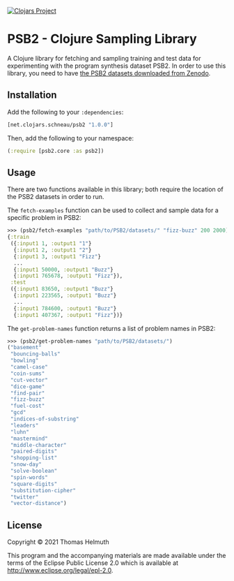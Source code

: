 [![Clojars Project](https://img.shields.io/clojars/v/net.clojars.schneau/psb2.svg)](https://clojars.org/net.clojars.schneau/psb2)

# PSB2 - Clojure Sampling Library

A Clojure library for fetching and sampling training and test data for experimenting with the program synthesis dataset PSB2. In order to use this library, you need to have [the PSB2 datasets downloaded from Zenodo](https://zenodo.org/record/4678739).

## Installation

Add the following to your `:dependencies`:

```clojure
[net.clojars.schneau/psb2 "1.0.0"]
```

Then, add the following to your namespace:

```clojure
(:require [psb2.core :as psb2])
```

## Usage

There are two functions available in this library; both require the location of the PSB2 datasets in order to run.

The `fetch-examples` function can be used to collect and sample data for a specific problem in PSB2:

```clojure
>>> (psb2/fetch-examples "path/to/PSB2/datasets/" "fizz-buzz" 200 2000)
{:train
 ({:input1 1, :output1 "1"}
  {:input1 2, :output1 "2"}
  {:input1 3, :output1 "Fizz"}
  ...
  {:input1 50000, :output1 "Buzz"}
  {:input1 765678, :output1 "Fizz"}),
 :test
 ({:input1 83650, :output1 "Buzz"}
  {:input1 223565, :output1 "Buzz"}
  ...
  {:input1 784600, :output1 "Buzz"}
  {:input1 407367, :output1 "Fizz"})}
```

The `get-problem-names` function returns a list of problem names in PSB2:

```clojure
>>> (psb2/get-problem-names "path/to/PSB2/datasets/")
("basement"
 "bouncing-balls"
 "bowling"
 "camel-case"
 "coin-sums"
 "cut-vector"
 "dice-game"
 "find-pair"
 "fizz-buzz"
 "fuel-cost"
 "gcd"
 "indices-of-substring"
 "leaders"
 "luhn"
 "mastermind"
 "middle-character"
 "paired-digits"
 "shopping-list"
 "snow-day"
 "solve-boolean"
 "spin-words"
 "square-digits"
 "substitution-cipher"
 "twitter"
 "vector-distance")
```

## License

Copyright © 2021 Thomas Helmuth

This program and the accompanying materials are made available under the
terms of the Eclipse Public License 2.0 which is available at
http://www.eclipse.org/legal/epl-2.0.
